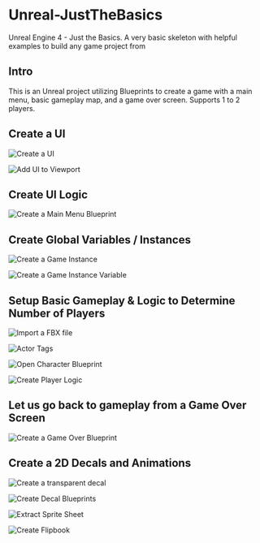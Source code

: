 # Unreal-JustTheBasics
Unreal Engine 4 - Just the Basics. A very basic skeleton with helpful examples to build any game project from

## Intro

This is an Unreal project utilizing Blueprints to create a game with a main menu, basic gameplay map, and a game over screen. Supports 1 to 2 players.

## Create a UI

![Create a UI](https://raw.githubusercontent.com/sirnameless/Unreal-JustTheBasics/master/readmefiles/ui_setup.png)

![Add UI to Viewport](https://raw.githubusercontent.com/sirnameless/Unreal-JustTheBasics/master/readmefiles/add_to_viewport.png)

## Create UI Logic

![Create a Main Menu Blueprint](https://raw.githubusercontent.com/sirnameless/Unreal-JustTheBasics/master/readmefiles/main_menu_bp.png)

## Create Global Variables / Instances

![Create a Game Instance](https://raw.githubusercontent.com/sirnameless/Unreal-JustTheBasics/master/readmefiles/new_bp_game_instance_parent.png)

![Create a Game Instance Variable](https://raw.githubusercontent.com/sirnameless/Unreal-JustTheBasics/master/readmefiles/game_instance_variable.png)

## Setup Basic Gameplay & Logic to Determine Number of Players

![Import a FBX file](https://raw.githubusercontent.com/sirnameless/Unreal-JustTheBasics/master/readmefiles/import_fbx_into_level.png)

![Actor Tags](https://raw.githubusercontent.com/sirnameless/Unreal-JustTheBasics/master/readmefiles/actor_tags.png)

![Open Character Blueprint](https://raw.githubusercontent.com/sirnameless/Unreal-JustTheBasics/master/readmefiles/open_character_bp.png)

![Create Player Logic](https://raw.githubusercontent.com/sirnameless/Unreal-JustTheBasics/master/readmefiles/players_logic.png)

## Let us go back to gameplay from a Game Over Screen

![Create a Game Over Blueprint](https://raw.githubusercontent.com/sirnameless/Unreal-JustTheBasics/master/readmefiles/game_over_menu_bp.png)

## Create a 2D Decals and Animations

![Create a transparent decal](https://raw.githubusercontent.com/sirnameless/Unreal-JustTheBasics/master/readmefiles/transparent_decal.png)

![Create Decal Blueprints](https://raw.githubusercontent.com/sirnameless/Unreal-JustTheBasics/master/readmefiles/decal_bp.png)

![Extract Sprite Sheet](https://raw.githubusercontent.com/sirnameless/Unreal-JustTheBasics/master/readmefiles/sprite_sheet_extract.png)

![Create Flipbook](https://raw.githubusercontent.com/sirnameless/Unreal-JustTheBasics/master/readmefiles/create_flipbook.png)
